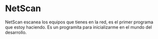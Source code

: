 # NetScan

NetScan escanea los equipos que tienes en la red, es el primer programa que estoy haciendo.
Es un programita para inicializarme en el mundo del desarrollo.
